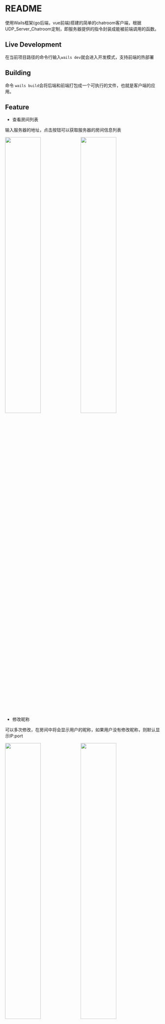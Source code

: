# README


使用Wails框架(go后端，vue前端)搭建的简单的chatroom客户端，根据UDP_Server_Chatroom定制，即服务器提供的指令封装成能被前端调用的函数。


## Live Development

在当前项目路径的命令行输入`wails dev`就会进入开发模式，支持前端的热部署

## Building

命令 `wails build`会将后端和前端打包成一个可执行的文件，也就是客户端的应用。

## Feature

- 查看房间列表

输入服务器的地址，点击按钮可以获取服务器的房间信息列表

<img src=img/Pasted%20image%2020220509000403.png width=48%> <img src=img/Pasted%20image%2020220508235230.png width=48%>

- 修改昵称

可以多次修改，在房间中将会显示用户的昵称，如果用户没有修改昵称，则默认显示IP:port

<img src=img/Pasted%20image%2020220508235408.png width=48%>   <img src=img/Pasted%20image%2020220508235518.png width=48%>

- 创建房间


点击创建房间，并输入房间名，就能够创建房间并同时自动进入该房间，打开另一个客户端就能看到房间列表已经更新

<img src=img/Pasted%20image%2020220509000008.png width=48%>   <img src=img/Pasted%20image%2020220508235706.png width=48%><img src=img/Pasted%20image%2020220509000807.png width=48%>   <img src=img/Pasted%20image%2020220509000904.png width=48%>

- 进入房间

点击房间的进入按钮便可进入指定房间，并向房间中的所有用户广播进入信息，再打开一个客户端就可以看到房间的信息也发生了变化

<img src=img/Pasted%20image%2020220509001025.png width=48%> <img src=img/Pasted%20image%2020220509001052.png width=48%>
<img src=img/Pasted%20image%2020220509001123.png width=48%> <img src=img/Pasted%20image%2020220509001238.png width=48%>

- 查看房间用户列表

在房间的左边侧栏显示用户的昵称，鼠标悬停可以看到完整昵称

<img src=img/Pasted%20image%2020220509001357.png width=48%>

- 多人聊天

在输入框输入要发送的信息，并且回车就能够发给房间中的所有人，

<img src=img/Pasted%20image%2020220509001534.png width=48%>

- 离开房间

点击左上角的离开按钮退出房间，并且会通知房间内的所有人，用户列表也会实时更新，如果该用户是房间中的最后一人，则该房间会被删除

<img src=img/Pasted%20image%2020220509001649.png width=48%>   <img src=img/Pasted%20image%2020220509001805.png width=48%>


## Wails

[wails官方文档](https://wails.io/)

零基础开始学go和wails，个人觉得以下两个概念比较关键，理解了后就能相对快速上手，虽然但是，官方文档有点难理解，缺少一些相关示例，可能是我菜了。

- Binding Methods

简单来说就是绑定在后端的结构体中实现的公有方法，让前端能够直接通过`window.go.main.<structName>.<methodName>`来调用

>This will bind all public methods in our App struct (it will never bind the startup and shutdown methods).

- [Events](https://wails.io/docs/reference/runtime/events)

EventsOn和EventsEmit应该是成对出现的。
通过EventsOn来监听事件，如果该事件被EventsEmit，就能触发对应的回调函数，并且能够传递数据。

> The Wails runtime provides a unified events system, where events can be emitted or received by either Go or Javascript. Optionally, data may be passed with the events. Listeners will receive the data in the local data types.




